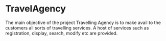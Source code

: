 # TravelAgency
The main objective of the project Travelling Agency is to make avail to the customers all sorts of travelling services. A host of services such as registration, display, search, modify etc are provided.
